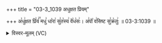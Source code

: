 +++
title = "03-3_1039 अधुक्षत प्रियम्"

+++
अ꣡धु꣢क्षत प्रि꣣यं꣢꣫ मधु꣣ धा꣡रा꣢ सु꣣त꣡स्य꣢ वे꣣ध꣡सः꣢। अ꣣पो꣡ व꣢सिष्ट सु꣣क्र꣡तुः꣢ ॥ 03-3:1039 ॥

<details><summary>विस्वर-मूलम् (VC)</summary>

अधुक्षत प्रियं मधु धारा सुतस्य वेधसः । अपो वसिष्ट सुक्रतुः ॥१०३९॥
</details>